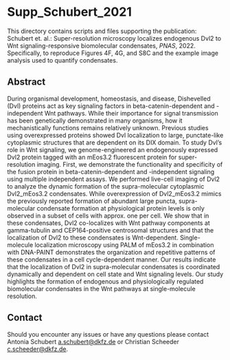 # Supp_Schubert_2021

This directory contains scripts and files supporting the publication: 
Schubert et. al.: Super-resolution microscopy localizes endogenous Dvl2 to Wnt signaling-responsive biomolecular condensates, _PNAS_, 2022.
Specifically, to reproduce Figures 4F, 4G, and S8C and the example image analysis used to quantify condensates.
## Abstract

During organismal development, homeostasis, and disease, Dishevelled (Dvl) proteins act as key signaling factors in beta-catenin-dependent and -independent Wnt pathways. While their importance for signal transmission has been genetically demonstrated in many organisms, how it mechanistically functions remains relatively unknown. Previous studies using overexpressed proteins showed Dvl localization to large, punctate-like cytoplasmic structures that are dependent on its DIX domain. To study Dvl’s role in Wnt signaling, we genome-engineered an endogenously expressed Dvl2 protein tagged with an mEos3.2 fluorescent protein for super-resolution imaging. First, we demonstrate the functionality and specificity of the fusion protein in beta-catenin-dependent and -independent signaling using multiple independent assays. We performed live-cell imaging of Dvl2 to analyze the dynamic formation of the supra-molecular cytoplasmic Dvl2_mEos3.2 condensates. While overexpression of Dvl2_mEos3.2 mimics the previously reported formation of abundant large puncta, supra-molecular condensate formation at physiological protein levels is only observed in a subset of cells with approx. one per cell. We show that in these condensates, Dvl2 co-localizes with Wnt pathway components at gamma-tubulin and CEP164-positive centrosomal structures and that the localization of Dvl2 to these condensates is Wnt-dependent. Single-molecule localization microscopy using PALM of mEos3.2 in combination with DNA-PAINT demonstrates the organization and repetitive patterns of these condensates in a cell cycle-dependent manner. Our results indicate that the localization of Dvl2 in supra-molecular condensates is coordinated dynamically and dependent on cell state and Wnt signaling levels. Our study highlights the formation of endogenous and physiologically regulated biomolecular condensates in the Wnt pathways at single-molecule resolution.

## Contact

Should you encounter any issues or have any questions please contact Antonia Schubert <a.schubert@dkfz.de> or Christian Scheeder <c.scheeder@dkfz.de>.
